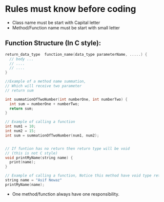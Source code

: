 # Rules must know before coding

- Class name must be start with Capital letter
- Method/Function name must be start with small letter

## Function Structure (In C style):
```C
return_data_type  function_name(data_type parameterName, .....) {
  // body ...
  // ....
  // ....
}

//Example of a method name summation,
// Which will receive two parameter
// return sum

int summationOfTwoNumber(int numberOne, int numberTwo) {
  int sum = numberOne + numberTwo;
  return sum;
}

// Example of calling a function
int num1 = 10;
int num2 = 15;
int sum = summationOfTwoNumber(num1, num2);


// If funtion has no return then return type will be void
// (this is not C style)
void printMyName(string name) {
  print(name);
}

// Example of calling a function, Notice this method have void type return.
string name = "Asif Newaz"
printMyName(name);

```
-  One method/function always have one responsibility.
